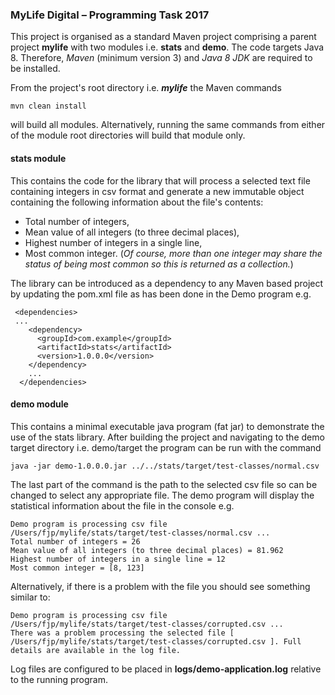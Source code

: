 ### MyLife Digital – Programming Task 2017

This project is organised as a standard Maven project 
comprising a parent project **mylife** with two modules 
i.e. **stats** and **demo**. The code targets Java 8. 
Therefore, _Maven_ (minimum version 3) and _Java 8 JDK_ are required to be 
installed.

From the project's root directory i.e. _**mylife**_ the Maven commands 

```mvn clean install``` 

will build all modules. Alternatively, running the same commands 
from either of the module root directories will build that 
module only.

#### stats module

This contains the code for the library that will process a selected text 
file containing integers in csv format and generate a new immutable object 
containing the following information about the file's contents:
* Total number of integers,
* Mean value of all integers (to three decimal places),
* Highest number of integers in a single line,
* Most common integer. (_Of course, more than one integer may share the 
status of being most common so this is returned as a collection._)

The library can be introduced as a dependency to any Maven based project by updating the pom.xml file as has been done in the Demo program e.g. 
```
 <dependencies>
 ...
    <dependency>
      <groupId>com.example</groupId>
      <artifactId>stats</artifactId>
      <version>1.0.0.0</version>
    </dependency>
    ...
  </dependencies>
  ```

#### demo module

This contains a minimal executable java program (fat jar) to demonstrate the use 
of the stats library. After building the project and navigating to the 
demo target directory i.e. demo/target the program can be run with the 
command 

```java -jar demo-1.0.0.0.jar ../../stats/target/test-classes/normal.csv```

The last part of the command is the path to the selected csv file so can be changed 
to select any appropriate file. The demo program will display the statistical 
information about the file in the console e.g.

```
Demo program is processing csv file /Users/fjp/mylife/stats/target/test-classes/normal.csv ...
Total number of integers = 26
Mean value of all integers (to three decimal places) = 81.962
Highest number of integers in a single line = 12
Most common integer = [8, 123]
```
Alternatively, if there is a problem with the file you should see something similar to:
```
Demo program is processing csv file /Users/fjp/mylife/stats/target/test-classes/corrupted.csv ...
There was a problem processing the selected file [ /Users/fjp/mylife/stats/target/test-classes/corrupted.csv ]. Full details are available in the log file.
```

Log files are configured to be placed in **logs/demo-application.log** relative to the running program.
